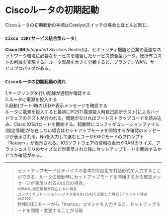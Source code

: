 # Ciscoルータの初期起動
Ciscoルータの初期起動の手順はCatalystスイッチの場合とほとんど同じ。

### `Cisco ISR(サービス統合型ルータ)`
**Cisco ISR**(*Integrated Services Router*)は、セキュリティ機能と企業の高速なネットワーク環境に必要なサービスを結合したサービス統合型ルータ。総所有コストの削減を実現する。ルータ製品を大きく分類すると、ブランチ、WAN、サービスプロパイダがある。

### `Ciscoルータの初期起動の流れ`
1.ケープリングを行い配線が適切か確認する  
2.ルータに電源を投入する  
3.起動(ブート)時のLEDや表示メッセージを確認する  
ルータに電源を投入すると最初にPOST(電源投入時自己診断テスト)によるハードウェアのテストが行われる。問題がなければブートストラップコードを読み込み、Cisco IOSのロードを開始する。起動時にコンフィギュレーションファイル(設定情報)が存在しない場合はセットアップモードを開始するか確認のメッセージが表示される。Noを入力して進むとユーザEXECモードのプロンプト「Router>」が表示される。IOSソフトウェアの情報の表示やRAMのサイズ、フラッシュメモリのサイズなどが表示された後にセットアップモードを開始するかどうか確認がある。

---
> セットアップモードはデバイスの基本的な設定を対話形式で入力することができる。ルータの起動時にセットアップモードを開始するかの確認メッセージが表示されるのは次の場合。  
> `NVRAMに設定情報が存在しない場合`  
> `コンフィギュレーションレジスタ値を0x2142で起動した場合(デフォルト値は0x2102)`  
> 特権EXECモードから「#setup」コマンドを入力すると、セットアップモードを開始・変更することが可能
